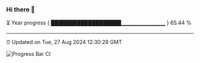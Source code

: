 ### Hi there 👋

⏳ Year progress { ███████████████████▁▁▁▁▁▁▁▁▁▁▁ } 65.44 %

---

⏰ Updated on Tue, 27 Aug 2024 12:30:28 GMT

![Progress Bar CI](https://github.com/liununu/liununu/workflows/Progress%20Bar%20CI/badge.svg)
